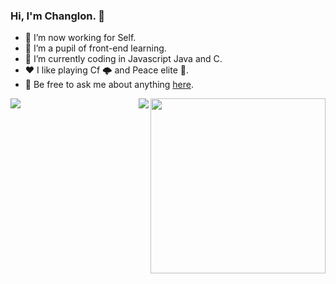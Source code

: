 ### Hi, I'm Changlon. 👋 

- 🔭 I’m now working for Self.
- 🌱 I’m a pupil of front-end learning. 
- 🤔 I’m currently coding in Javascript Java and C.
- ❤️ I like playing Cf 🌩 and Peace elite 🚗.
- 💬 Be free to ask me about anything [here](https://github.com/Changlon/Changlon/issues).
<img align="right" height="280" src="https://pic2.zhimg.com/v2-28020003d4a493c78d8202ba6c35f179_b.webp">
<img align="left" src="https://github-readme-stats.vercel.app/api?username=Changlon&show_icons=true&hide_border=true">
<img align="right" src="https://github-readme-stats.vercel.app/api/top-langs/?username=Changlon&hide_border=true">
</div>
